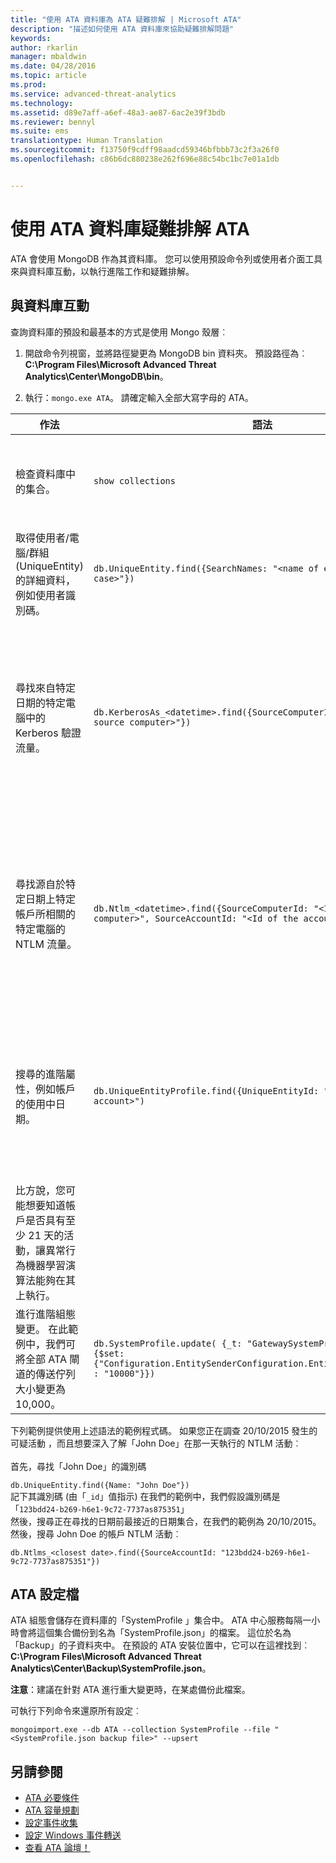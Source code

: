 ```yaml
---
title: "使用 ATA 資料庫為 ATA 疑難排解 | Microsoft ATA"
description: "描述如何使用 ATA 資料庫來協助疑難排解問題"
keywords: 
author: rkarlin
manager: mbaldwin
ms.date: 04/28/2016
ms.topic: article
ms.prod: 
ms.service: advanced-threat-analytics
ms.technology: 
ms.assetid: d89e7aff-a6ef-48a3-ae87-6ac2e39f3bdb
ms.reviewer: bennyl
ms.suite: ems
translationtype: Human Translation
ms.sourcegitcommit: f13750f9cdff98aadcd59346bfbbb73c2f3a26f0
ms.openlocfilehash: c86b6dc880238e262f696e88c54bc1bc7e01a1db


---
```


# 使用 ATA 資料庫疑難排解 ATA
ATA 會使用 MongoDB 作為其資料庫。
您可以使用預設命令列或使用者介面工具來與資料庫互動，以執行進階工作和疑難排解。

## 與資料庫互動
查詢資料庫的預設和最基本的方式是使用 Mongo 殼層︰

1.  開啟命令列視窗，並將路徑變更為 MongoDB bin 資料夾。 預設路徑為︰**C:\Program Files\Microsoft Advanced Threat Analytics\Center\MongoDB\bin**。

2.  執行：`mongo.exe ATA`。 請確定輸入全部大寫字母的 ATA。

|作法|語法|附註|
|-------------|----------|---------|
|檢查資料庫中的集合。|`show collections`|可讓端對端測試有效查看正在寫入到資料庫的流量，及 ATA 正在接收的事件 4776。|
|取得使用者/電腦/群組 (UniqueEntity) 的詳細資料，例如使用者識別碼。|`db.UniqueEntity.find({SearchNames: "<name of entity in lower case>"})`||
|尋找來自特定日期的特定電腦中的 Kerberos 驗證流量。|`db.KerberosAs_<datetime>.find({SourceComputerId: "<Id of the source computer>"})`|若要取得 &lt;來源電腦的識別碼&gt;，您可以如此範例所示來查詢 UniqueEntity 集合。<br /><br />每個網路活動類型 (例如 Kerberos 驗證) 都有它自己的集合 (每個 UTC 日期)。|
|尋找源自於特定日期上特定帳戶所相關的特定電腦的 NTLM 流量。|`db.Ntlm_<datetime>.find({SourceComputerId: "<Id of the source computer>", SourceAccountId: "<Id of the account>"})`|若要取得 &lt;來源電腦的識別碼&gt; 和 &lt;帳戶的識別碼&gt;，您可以如此範例所示來查詢 UniqueEntity 集合。<br /><br />每個網路活動類型 (例如 NTLM 驗證) 都有它自己的集合 (每個 UTC 日期)。|
|搜尋的進階屬性，例如帳戶的使用中日期。 |`db.UniqueEntityProfile.find({UniqueEntityId: "<Id of the account>")`|若要取得 &lt;帳戶的識別碼&gt;，您可以如此範例所示來查詢 UniqueEntity 集合。<br>顯示帳戶已啟用的日期屬性名稱為：「ActiveDates」。 <br>
比方說，您可能想要知道帳戶是否具有至少 21 天的活動，讓異常行為機器學習演算法能夠在其上執行。|
|進行進階組態變更。 在此範例中，我們可將全部 ATA 閘道的傳送佇列大小變更為 10,000。|`db.SystemProfile.update( {_t: "GatewaySystemProfile"} ,`<br>`{$set:{"Configuration.EntitySenderConfiguration.EntityBatchBlockMaxSize" : "10000"}})`|`|

下列範例提供使用上述語法的範例程式碼。 如果您正在調查 20/10/2015 發生的可疑活動 ，而且想要深入了解「John Doe」在那一天執行的 NTLM 活動︰<br /><br />首先，尋找「John Doe」的識別碼

`db.UniqueEntity.find({Name: "John Doe"})`<br>記下其識別碼 (由「`_id`」值指示) 在我們的範例中，我們假設識別碼是「`123bdd24-b269-h6e1-9c72-7737as875351`」<br>然後，搜尋正在尋找的日期前最接近的日期集合，在我們的範例為 20/10/2015。<br>然後，搜尋 John Doe 的帳戶 NTLM 活動︰ 

`db.Ntlms_<closest date>.find({SourceAccountId: "123bdd24-b269-h6e1-9c72-7737as875351"})`
## ATA 設定檔
ATA 組態會儲存在資料庫的「SystemProfile 」集合中。
ATA 中心服務每隔一小時會將這個集合備份到名為「SystemProfile.json」的檔案。 這位於名為「Backup」的子資料夾中。 在預設的 ATA 安裝位置中，它可以在這裡找到︰**C:\Program Files\Microsoft Advanced Threat Analytics\Center\Backup\SystemProfile.json**。 

**注意**：建議在針對 ATA 進行重大變更時，在某處備份此檔案。

可執行下列命令來還原所有設定︰

`mongoimport.exe --db ATA --collection SystemProfile --file "<SystemProfile.json backup file>" --upsert`

## 另請參閱
- [ATA 必要條件](/advanced-threat-analytics/plan-design/ata-prerequisites)
- [ATA 容量規劃](/advanced-threat-analytics/plan-design/ata-capacity-planning)
- [設定事件收集](/advanced-threat-analytics/deploy-use/configure-event-collection)
- [設定 Windows 事件轉送](/advanced-threat-analytics/deploy-use/configure-event-collection#configuring-windows-event-forwarding)
- [查看 ATA 論壇！](https://social.technet.microsoft.com/Forums/security/home?forum=mata)



<!--HONumber=Jul16_HO4-->


